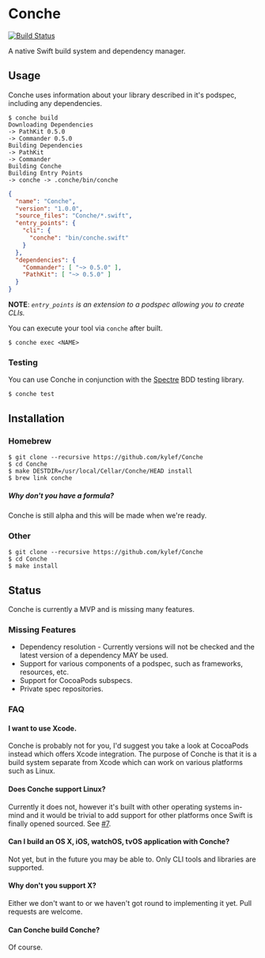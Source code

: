 # Conche

[![Build Status](http://img.shields.io/travis/kylef/Conche/master.svg?style=flat)](https://travis-ci.org/kylef/Conche)

A native Swift build system and dependency manager.

## Usage

Conche uses information about your library described in it's podspec, including
any dependencies.

```shell
$ conche build
Downloading Dependencies
-> PathKit 0.5.0
-> Commander 0.5.0
Building Dependencies
-> PathKit
-> Commander
Building Conche
Building Entry Points
-> conche -> .conche/bin/conche
```

```json
{
  "name": "Conche",
  "version": "1.0.0",
  "source_files": "Conche/*.swift",
  "entry_points": {
    "cli": {
      "conche": "bin/conche.swift"
    }
  },
  "dependencies": {
    "Commander": [ "~> 0.5.0" ],
    "PathKit": [ "~> 0.5.0" ]
  }
}
```

**NOTE**: *`entry_points` is an extension to a podspec allowing you to create CLIs.*

You can execute your tool via `conche` after built.

```shell
$ conche exec <NAME>
```

### Testing

You can use Conche in conjunction with the [Spectre](https://github.com/kylef/Spectre) BDD testing library.

```shell
$ conche test
```

## Installation

### Homebrew

```shell
$ git clone --recursive https://github.com/kylef/Conche
$ cd Conche
$ make DESTDIR=/usr/local/Cellar/Conche/HEAD install
$ brew link conche
```

##### Why don't you have a formula?

Conche is still alpha and this will be made when we're ready.

### Other

```shell
$ git clone --recursive https://github.com/kylef/Conche
$ cd Conche
$ make install
```

## Status

Conche is currently a MVP and is missing many features.

### Missing Features

- Dependency resolution - Currently versions will not be checked and the latest
  version of a dependency MAY be used.
- Support for various components of a podspec, such as frameworks, resources,
  etc.
- Support for CocoaPods subspecs.
- Private spec repositories.

### FAQ

#### I want to use Xcode.

Conche is probably not for you, I'd suggest you take a look at CocoaPods
instead which offers Xcode integration. The purpose of Conche is that it is a
build system separate from Xcode which can work on various platforms such as
Linux.

#### Does Conche support Linux?

Currently it does not, however it's built with other operating systems
in-mind and it would be trivial to add support for other platforms once Swift
is finally opened sourced. See [#7](https://github.com/kylef/Conche/issues/7).

#### Can I build an OS X, iOS, watchOS, tvOS application with Conche?

Not yet, but in the future you may be able to. Only CLI tools and libraries are
supported.

#### Why don't you support X?

Either we don't want to or we haven't got round to implementing it yet. Pull
requests are welcome.

#### Can Conche build Conche?

Of course.

